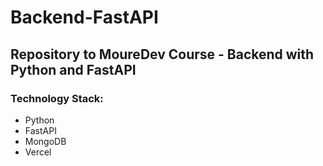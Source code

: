 # Backend-FastAPI
## Repository to MoureDev Course - Backend with Python and FastAPI
### Technology Stack:
 * Python
 * FastAPI
 * MongoDB
 * Vercel
